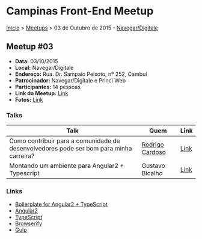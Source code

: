 Campinas Front-End Meetup
======

[Início](../README.md) > [Meetups](../meetups.md) > 03 de Outubro de 2015 - [Navegar/Digitale](http://www.digitale.com.br/)

## Meetup #03

* **Data:** 03/10/2015
* **Local:** Navegar/Digitale
* **Endereço:** Rua. Dr. Sampaio Peixoto, nº 252, Cambuí
* **Patrocinador:** Navegar/Digitale e Princi Web
* **Participantes:** 14 pessoas
* **Link do Meetup:** [Link](http://www.meetup.com/Campinas-Front-End-Meetup/events/225509151/)
* **Fotos:** [Link](http://www.meetup.com/Campinas-Front-End-Meetup/photos/26457067/)

### Talks

| Talk            | Quem           | Link                                                              |
| --------------- | -------------  | ----------------------------------------------------------------- |
| Como contribuir para a comunidade de desenvolvedores pode ser bom para minha carreira? | [Rodrigo Cardoso](https://twitter.com/pokemaobr) | [Link](https://www.linkedin.com/pulse/por-que-ajudar-comunidade-de-desenvolvedores-de-melo-cardoso) |
| Montando um ambiente para Angular2 + Typescript | Gustavo Bicalho | [Link](https://pt.slideshare.net/secret/4Oof9Y3W3f49I) |


### Links

* [Boilerplate for Angular2 + TypeScript](https://github.com/gusbicalho/ng2base)
* [Angular2](http://www.angular2.com/)
* [TypeScript](http://www.typescriptlang.org/)
* [Browserify](http://browserify.org/)
* [Gulp](http://gulpjs.com/)
